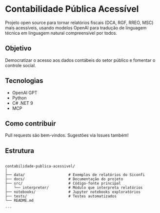 # Contabilidade Pública Acessível

Projeto open source para tornar relatórios fiscais (DCA, RGF, RREO, MSC) mais acessíveis, usando modelos OpenAI para tradução de linguagem técnica em linguagem natural compreensível por todos.

## Objetivo
Democratizar o acesso aos dados contábeis do setor público e fomentar o controle social.

## Tecnologias
- OpenAI GPT
- Python
- C# .NET 9
- MCP

## Como contribuir
Pull requests são bem-vindos. Sugestões via Issues também!

## Estrutura

```textfile

contabilidade-publica-acessivel/
│
├── data/                    # Exemplos de relatórios do Siconfi
├── docs/                    # Documentação do projeto
├── src/                     # Código-fonte principal
│   └── interpreter/         # Módulo que interpreta relatórios
├── notebooks/               # Jupyter notebooks exploratórios
├── tests/                   # Testes automatizados
└── README.md

´´´
